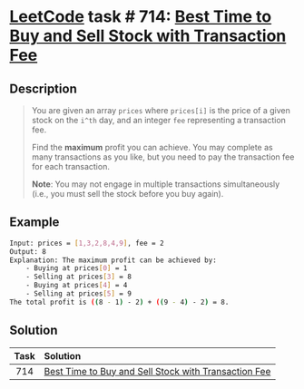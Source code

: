 # [LeetCode][leetcode] task # 714: [Best Time to Buy and Sell Stock with Transaction Fee][task]

Description
-----------

> You are given an array `prices` where `prices[i]` is the price of a given stock on the `i^th` day,
> and an integer `fee` representing a transaction fee.
> 
> Find the **maximum** profit you can achieve.
> You may complete as many transactions as you like, but you need to pay the transaction fee for each transaction.
> 
> **Note**: You may not engage in multiple transactions simultaneously (i.e., you must sell the stock before you buy again).

Example
-------

```sh
Input: prices = [1,3,2,8,4,9], fee = 2
Output: 8
Explanation: The maximum profit can be achieved by:
    - Buying at prices[0] = 1
    - Selling at prices[3] = 8
    - Buying at prices[4] = 4
    - Selling at prices[5] = 9
The total profit is ((8 - 1) - 2) + ((9 - 4) - 2) = 8.
```

Solution
--------

| Task | Solution                                                         |
|:----:|:-----------------------------------------------------------------|
| 714  | [Best Time to Buy and Sell Stock with Transaction Fee][solution] |


[leetcode]: <http://leetcode.com/>
[task]: <https://leetcode.com/problems/best-time-to-buy-and-sell-stock-with-transaction-fee/description/>
[solution]: <https://github.com/wellaxis/praxis-leetcode/blob/main/src/main/java/com/witalis/praxis/leetcode/task/h8/p714/option/Practice.java>
